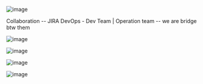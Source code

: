 ![image](https://github.com/pavankumar0077/Devops-SRE/assets/40380941/a1ad27e1-09de-4a5f-856f-d95b1101a031)

Collaboration -- JIRA
DevOps - Dev Team | Operation team -- we are bridge btw them

![image](https://github.com/pavankumar0077/Devops-SRE/assets/40380941/89491f40-6810-4bd5-a135-a4508fc63db2)

![image](https://github.com/pavankumar0077/Devops-SRE/assets/40380941/62f356d8-483a-4e11-8716-933e21e8026a)

![image](https://github.com/pavankumar0077/Devops-SRE/assets/40380941/a286f393-7674-45fa-8227-dd47e8d59768)

![image](https://github.com/pavankumar0077/Devops-SRE/assets/40380941/13dfa323-5aa1-4c3c-b4ee-daa58312fdaf)

